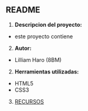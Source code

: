 ## README
1. **Descripcion del proyecto:**
  - este proyecto contiene
2. **Autor:**
  - Lilliam Haro (8BM)
2. **Herramientas utilizadas:**
  - HTML5
  - CSS3
3. [RECURSOS](assets/images/...)
